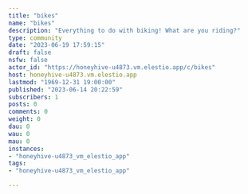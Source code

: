 ```yaml
---
title: "bikes" 
name: "bikes"
description: "Everything to do with biking! What are you riding?"
type: community
date: "2023-06-19 17:59:15"
draft: false
nsfw: false
actor_id: "https://honeyhive-u4873.vm.elestio.app/c/bikes"
host: honeyhive-u4873.vm.elestio.app
lastmod: "1969-12-31 19:00:00"
published: "2023-06-14 20:22:59"
subscribers: 1
posts: 0
comments: 0
weight: 0
dau: 0
wau: 0
mau: 0
instances:
- "honeyhive-u4873_vm_elestio_app"
tags: 
- "honeyhive-u4873_vm_elestio_app"

---
```

